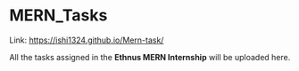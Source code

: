 # MERN_Tasks

Link:
https://ishi1324.github.io/Mern-task/

All the tasks assigned in the **Ethnus MERN Internship** will be uploaded here.
